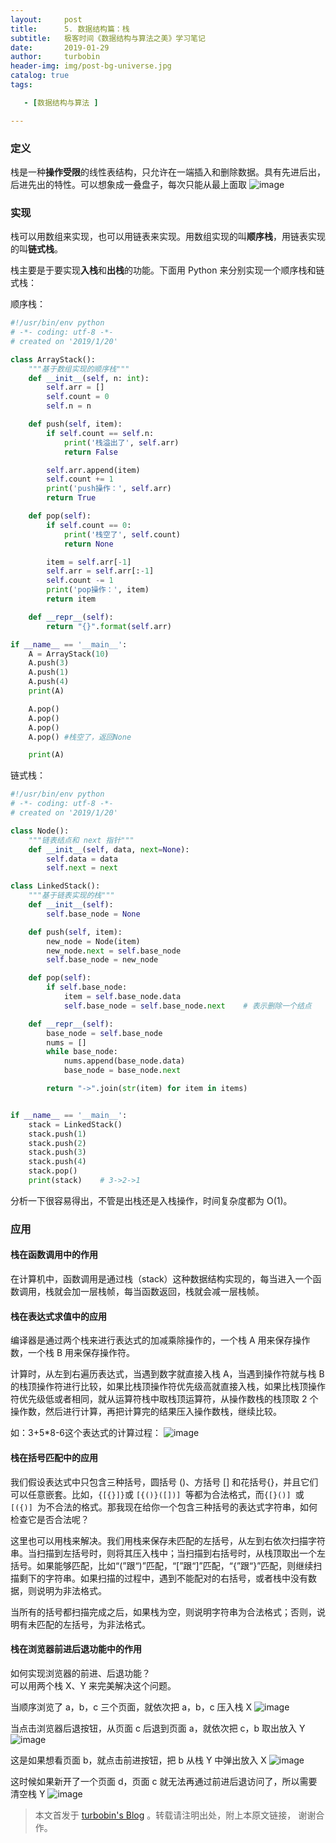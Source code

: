 ```yaml
---
layout:     post
title:      5. 数据结构篇：栈
subtitle:   极客时间《数据结构与算法之美》学习笔记
date:       2019-01-29
author:     turbobin
header-img: img/post-bg-universe.jpg
catalog: true
tags:

   - [数据结构与算法 ]

---
```


### 定义
栈是一种**操作受限**的线性表结构，只允许在一端插入和删除数据。具有先进后出，后进先出的特性。可以想象成一叠盘子，每次只能从最上面取
![image](https://static001.geekbang.org/resource/image/3e/0b/3e20cca032c25168d3cc605fa7a53a0b.jpg)

### 实现
栈可以用数组来实现，也可以用链表来实现。用数组实现的叫**顺序栈**，用链表实现的叫**链式栈**。

栈主要是于要实现**入栈**和**出栈**的功能。下面用 Python 来分别实现一个顺序栈和链式栈：

顺序栈：
```python
#!/usr/bin/env python
# -*- coding: utf-8 -*-
# created on '2019/1/20'

class ArrayStack():
	"""基于数组实现的顺序栈"""
	def __init__(self, n: int):
		self.arr = []
		self.count = 0
		self.n = n

	def push(self, item):
		if self.count == self.n:
			print('栈溢出了', self.arr)
			return False

		self.arr.append(item)
		self.count += 1
		print('push操作：', self.arr)
		return True

	def pop(self):
		if self.count == 0:
			print('栈空了', self.count)
			return None

		item = self.arr[-1]
		self.arr = self.arr[:-1]
		self.count -= 1
		print('pop操作：', item)
		return item

	def __repr__(self):
		return "{}".format(self.arr)

if __name__ == '__main__':
	A = ArrayStack(10)
	A.push(3)
	A.push(1)
	A.push(4)
	print(A)

	A.pop()
	A.pop()
	A.pop()
	A.pop() #栈空了，返回None

	print(A)

```
链式栈：
```python
#!/usr/bin/env python
# -*- coding: utf-8 -*-
# created on '2019/1/20'

class Node():
	"""链表结点和 next 指针"""
	def __init__(self, data, next=None):
		self.data = data
		self.next = next

class LinkedStack():
	"""基于链表实现的栈"""
	def __init__(self):
		self.base_node = None

	def push(self, item):
		new_node = Node(item)
		new_node.next = self.base_node
		self.base_node = new_node

	def pop(self):
		if self.base_node:
			item = self.base_node.data
			self.base_node = self.base_node.next	# 表示删除一个结点

	def __repr__(self):
		base_node = self.base_node
		nums = []
		while base_node:
			nums.append(base_node.data)
			base_node = base_node.next

		return "->".join(str(item) for item in items)


if __name__ == '__main__':
	stack = LinkedStack()
	stack.push(1)
	stack.push(2)
	stack.push(3)
	stack.push(4)
	stack.pop()
	print(stack)    # 3->2->1
```
分析一下很容易得出，不管是出栈还是入栈操作，时间复杂度都为 O(1)。

### 应用

#### 栈在函数调用中的作用
在计算机中，函数调用是通过栈（stack）这种数据结构实现的，每当进入一个函数调用，栈就会加一层栈帧，每当函数返回，栈就会减一层栈帧。

#### 栈在表达式求值中的应用
编译器是通过两个栈来进行表达式的加减乘除操作的，一个栈 A 用来保存操作数，一个栈 B 用来保存操作符。

计算时，从左到右遍历表达式，当遇到数字就直接入栈 A，当遇到操作符就与栈 B 的栈顶操作符进行比较，如果比栈顶操作符优先级高就直接入栈，如果比栈顶操作符优先级低或者相同，就从运算符栈中取栈顶运算符，从操作数栈的栈顶取 2 个操作数，然后进行计算，再把计算完的结果压入操作数栈，继续比较。

如：3+5*8-6这个表达式的计算过程：
![image](https://static001.geekbang.org/resource/image/bc/00/bc77c8d33375750f1700eb7778551600.jpg)

#### 栈在括号匹配中的应用
我们假设表达式中只包含三种括号，圆括号 ()、方括号 [] 和花括号{}，并且它们可以任意嵌套。比如，`{[{}]}`或 `[{()}([])] `等都为合法格式，而`{[}()] `或 `[({)] `为不合法的格式。那我现在给你一个包含三种括号的表达式字符串，如何检查它是否合法呢？

这里也可以用栈来解决。我们用栈来保存未匹配的左括号，从左到右依次扫描字符串。当扫描到左括号时，则将其压入栈中；当扫描到右括号时，从栈顶取出一个左括号。如果能够匹配，比如“(”跟“)”匹配，“[”跟“]”匹配，“{”跟“}”匹配，则继续扫描剩下的字符串。如果扫描的过程中，遇到不能配对的右括号，或者栈中没有数据，则说明为非法格式。

当所有的括号都扫描完成之后，如果栈为空，则说明字符串为合法格式；否则，说明有未匹配的左括号，为非法格式。

#### 栈在浏览器前进后退功能中的作用
如何实现浏览器的前进、后退功能？  
可以用两个栈 X、Y 来完美解决这个问题。

当顺序浏览了 a，b，c 三个页面，就依次把 a，b，c 压入栈 X
![image](https://static001.geekbang.org/resource/image/4b/3d/4b579a76ea7ebfc5abae2ad6ae6a3c3d.jpg)

当点击浏览器后退按钮，从页面 c 后退到页面 a，就依次把 c，b 取出放入 Y
![image](https://static001.geekbang.org/resource/image/b5/1b/b5e496e2e28fe08f0388958a0e12861b.jpg)

这是如果想看页面 b，就点击前进按钮，把 b 从栈 Y 中弹出放入 X
![image](https://static001.geekbang.org/resource/image/ea/bc/ea804125bea25d25ba467a51fb98c4bc.jpg)

这时候如果新开了一个页面 d，页面 c 就无法再通过前进后退访问了，所以需要清空栈 Y 
![image](https://static001.geekbang.org/resource/image/a3/2e/a3c926fe3050d9a741f394f20430692e.jpg)





> 本文首发于 [turbobin's Blog](https://turbobin.github.io/) 。转载请注明出处，附上本原文链接， 谢谢合作。